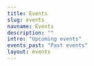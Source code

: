 ```yaml
---
title: Events
slug: events
navname: Events
description: ""
intro: "Upcoming events"
events_past: "Past events"
layout: events
---
```


